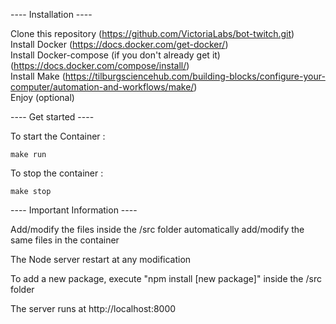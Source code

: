 ---- Installation ----

Clone this repository (https://github.com/VictoriaLabs/bot-twitch.git)  
Install Docker (https://docs.docker.com/get-docker/)  
Install Docker-compose (if you don't already get it) (https://docs.docker.com/compose/install/)  
Install Make (https://tilburgsciencehub.com/building-blocks/configure-your-computer/automation-and-workflows/make/)  
Enjoy (optional)  

---- Get started ----

To start the Container :
```
make run
```

To stop the container : 
```
make stop
```

---- Important Information ----

Add/modify the files inside the /src folder automatically add/modify the  same files in the container

The Node server restart at any modification

To add a new package, execute "npm install [new package]" inside the /src folder

The server runs at http://localhost:8000